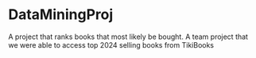# DataMiningProj
A project that ranks books that most likely be bought. A team project that we were able to access top 2024 selling books from TikiBooks
